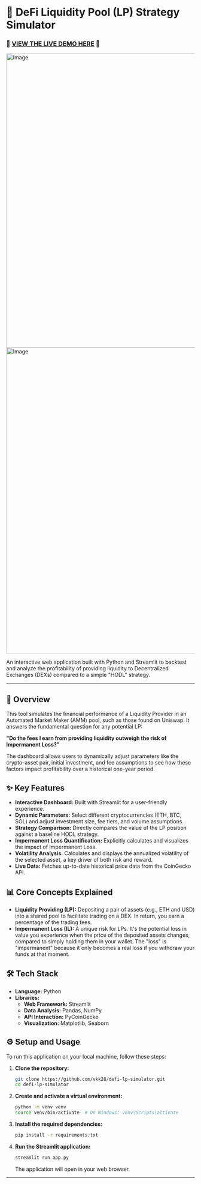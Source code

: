 # 💸 DeFi Liquidity Pool (LP) Strategy Simulator

### 🚀 [VIEW THE LIVE DEMO HERE](https://defi-lp-simulator-bwipc8kux6smhj4ata645c.streamlit.app/) 🚀


  <img width="1421" height="784" alt="Image" src="https://github.com/user-attachments/assets/299fa0ea-7131-4f92-b850-5ab9ddaf8baa" />

  <img width="1428" height="816" alt="Image" src="https://github.com/user-attachments/assets/45cb693d-964d-4de4-a9f4-2379b6da8591" />

An interactive web application built with Python and Streamlit to backtest and analyze the profitability of providing liquidity to Decentralized Exchanges (DEXs) compared to a simple "HODL" strategy.

---

## 🚀 Overview

This tool simulates the financial performance of a Liquidity Provider in an Automated Market Maker (AMM) pool, such as those found on Uniswap. It answers the fundamental question for any potential LP:

**"Do the fees I earn from providing liquidity outweigh the risk of Impermanent Loss?"**

The dashboard allows users to dynamically adjust parameters like the crypto-asset pair, initial investment, and fee assumptions to see how these factors impact profitability over a historical one-year period.

## ✨ Key Features

- **Interactive Dashboard:** Built with Streamlit for a user-friendly experience.
- **Dynamic Parameters:** Select different cryptocurrencies (ETH, BTC, SOL) and adjust investment size, fee tiers, and volume assumptions.
- **Strategy Comparison:** Directly compares the value of the LP position against a baseline HODL strategy.
- **Impermanent Loss Quantification:** Explicitly calculates and visualizes the impact of Impermanent Loss.
- **Volatility Analysis:** Calculates and displays the annualized volatility of the selected asset, a key driver of both risk and reward.
- **Live Data:** Fetches up-to-date historical price data from the CoinGecko API.

## 📊 Core Concepts Explained

- **Liquidity Providing (LP):** Depositing a pair of assets (e.g., ETH and USD) into a shared pool to facilitate trading on a DEX. In return, you earn a percentage of the trading fees.
- **Impermanent Loss (IL):** A unique risk for LPs. It's the potential loss in value you experience when the price of the deposited assets changes, compared to simply holding them in your wallet. The "loss" is "impermanent" because it only becomes a real loss if you withdraw your funds at that moment.

## 🛠️ Tech Stack

- **Language:** Python
- **Libraries:**
  - **Web Framework:** Streamlit
  - **Data Analysis:** Pandas, NumPy
  - **API Interaction:** PyCoinGecko
  - **Visualization:** Matplotlib, Seaborn

## ⚙️ Setup and Usage

To run this application on your local machine, follow these steps:

1.  **Clone the repository:**
    ```bash
    git clone https://github.com/vkk28/defi-lp-simulator.git
    cd defi-lp-simulator
    ```

2.  **Create and activate a virtual environment:**
    ```bash
    python -m venv venv
    source venv/bin/activate  # On Windows: venv\Scripts\activate
    ```

3.  **Install the required dependencies:**
    ```bash
    pip install -r requirements.txt
    ```

4.  **Run the Streamlit application:**
    ```bash
    streamlit run app.py
    ```
    The application will open in your web browser.

---